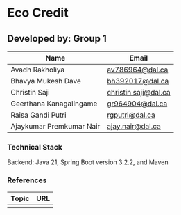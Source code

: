 # Eco Credit
## Developed by: Group 1


| Name | Email |
| ----------- | ----------- |
| Avadh Rakholiya | av786964@dal.ca |
| Bhavya Mukesh Dave | bh392017@dal.ca |
| Christin Saji | christin.saji@dal.ca  |
| Geerthana Kanagalingame | gr964904@dal.ca |
| Raisa Gandi Putri | rgputri@dal.ca |
| Ajaykumar Premkumar Nair | ajay.nair@dal.ca |

### Technical Stack

Backend: Java 21, Spring Boot version 3.2.2, and Maven

### References

| Topic | URL |
| ----------- | ----------- |
| | |